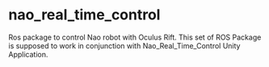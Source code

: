 # nao_real_time_control
Ros package to control Nao robot with Oculus Rift.
This set of ROS Package is supposed to work in conjunction with Nao_Real_Time_Control Unity Application.
